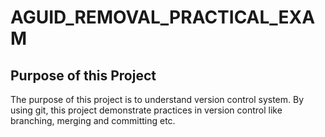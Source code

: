 # AGUID_REMOVAL_PRACTICAL_EXAM
## Purpose of this Project
The purpose of this project is to understand version control system. By using git, this project demonstrate practices in version control like branching, merging and committing etc.
